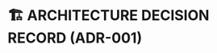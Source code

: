 <!-- Optimized: 2025-10-06 -->
<!-- RPM: 1.6.2.1.1.6.2.1_3-6-1-5_ADR_001_Technical_Implementation_20251006 -->
<!-- Session: E2E RPM DNA Application -->
<!-- AOM: RND (Reggie & Dro) -->
<!-- COI: TECHNOLOGY -->
<!-- RPM: HIGH -->
<!-- ACTION: BUILD -->

<!--
Optimized: 2025-10-03
RPM: 3.6.0.6.ops-technology-ship-status-documentation
Session: Dual-AI Collaboration - Sonnet Docs Sweep
-->
# 🏗️ ARCHITECTURE DECISION RECORD (ADR-001)
